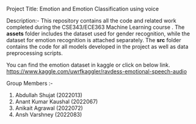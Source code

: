 Project Title: Emotion and Emotion Classification using voice

Description:-
This repository contains all the code and related work completed during the CSE343/ECE363 Machine Learning course . The **assets** folder includes the dataset used for gender recognition, while the dataset for emotion recognition is attached separately. The **src** folder contains the code for all models developed in the project as well as data preprocessing scripts. 

You can find the emotion dataset in kaggle or click on below link. 
https://www.kaggle.com/uwrfkaggler/ravdess-emotional-speech-audio

Group Members :-
1. Abdullah Shujat (2022013)
2. Anant Kumar Kaushal (2022067)
3. Anikait Agrawal (2022072)
4. Ansh Varshney (2022083)
